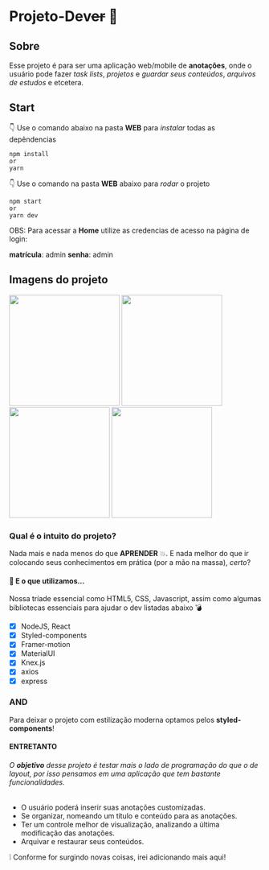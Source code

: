 # Projeto-Dev~~er~~ :bookmark_tabs:

## Sobre

Esse projeto é para ser uma aplicação web/mobile de **anotações**, onde o usuário pode fazer _task lists_, _projetos_ e _guardar seus
conteúdos_, _arquivos de estudos_ e etcetera.

## **Start**

👇 Use o comando abaixo na pasta **WEB** para _instalar_ todas as depêndencias

    npm install
    or
    yarn

👇 Use o comando na pasta **WEB** abaixo para _rodar_ o projeto

    npm start
    or
    yarn dev

OBS: Para acessar a **Home** utilize as credencias de acesso na página de login:

**matrícula**: admin
**senha**: admin

## Imagens do projeto

<p float="left">
  <img src="https://www.mediafire.com/convkey/78ac/66cv0q6rd9mht62zg.jpg" width="220" height="220" />
  <img src="https://www.mediafire.com/convkey/9656/rzyt898wqu4qg2zzg.jpg" width="200" height="220" />
  <img src="https://www.mediafire.com/convkey/38c4/fjlbf84pdda5ag2zg.jpg" width="200" height="220"/> 
  <img src="https://www.mediafire.com/convkey/e74d/jf729hed1t198ogzg.jpg" width="200" height="220"/>

</p>

### Qual é o intuito do projeto?

Nada mais e nada menos do que **APRENDER** :boom:. E nada melhor do que ir colocando seus conhecimentos em prática (por a mão na massa), _certo_?

#### 🔨 E o que utilizamos...

Nossa tríade essencial como HTML5, CSS, Javascript, assim como algumas bibliotecas essenciais para ajudar o dev listadas abaixo :bomb:

- [x] NodeJS, React
- [x] Styled-components
- [x] Framer-motion
- [x] MaterialUI
- [x] Knex.js
- [x] axios
- [x] express

### AND

Para deixar o projeto com estilização moderna optamos pelos **styled-components**!

#### ENTRETANTO

###### O **objetivo** desse projeto é testar mais o lado de programação do que o de layout, por isso pensamos em uma aplicação que tem bastante funcionalidades.

- O usuário poderá inserir suas anotações customizadas.
- Se organizar, nomeando um título e conteúdo para as anotações.
- Ter um controle melhor de visualização, analizando a última modificação das anotações.
- Arquivar e restaurar seus conteúdos.

:grey_exclamation: Conforme for surgindo novas coisas, irei adicionando mais aqui!
